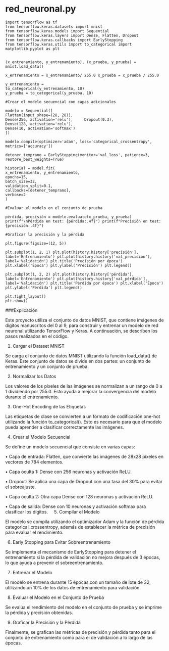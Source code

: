 # red_neuronal.py

```Phyton
import tensorflow as tf 
from tensorflow.keras.datasets import mnist 
from tensorflow.keras.models import Sequential 
from tensorflow.keras.layers import Dense, Flatten, Dropout
from tensorflow.keras.callbacks import EarlyStopping 
from tensorflow.keras.utils import to_categorical import matplotlib.pyplot as plt


(x_entrenamiento, y_entrenamiento), (x_prueba, y_prueba) = mnist.load_data()

x_entrenamiento = x_entrenamiento/ 255.0 x_prueba = x_prueba / 255.0

y_entrenamiento =
to_categorical(y_entrenamiento, 10) 
y_prueba = to_categorical(y_prueba, 10)

#Crear el modelo secuencial con capas adicionales

modelo = Sequential([ 
Flatten(input_shape=(28, 28)),  
Dense(256, activation='relu'),     Dropout(0.3),                    
Dense(128, activation='relu'),     
Dense(10, activation='softmax') 
])

modelo.compile(optimizer='adam', loss='categorical_crossentropy', metrics=['accuracy'])

detener_temprano = EarlyStopping(monitor='val_loss', patience=3, restore_best_weights=True)

historial = model.fit( 
x_entrenamiento, y_entrenamiento,
epochs=15, 
batch_size=32, 
validation_split=0.1, 
callbacks=[detener_temprano], 
verbose=2 
)

#Evaluar el modelo en el conjunto de prueba

pérdida, precisión = modelo.evaluate(x_prueba, y_prueba) print(f"\nPérdida en test: {pérdida:.4f}") print(f"Precisión en test: {precisión:.4f}")

#Graficar la precisión y la pérdida

plt.figure(figsize=(12, 5))

plt.subplot(1, 2, 1) plt.plot(history.history['precisión'], label='Entrenamiento') plt.plot(history.history['val_precisión'], label='Validación') plt.title('Precisión por época') plt.xlabel('Época') plt.ylabel('Precisión') plt.legend()

plt.subplot(1, 2, 2) plt.plot(history.history['pérdida'], label='Entrenamiento') plt.plot(history.history['val_pérdida'], label='Validación') plt.title('Pérdida por época') plt.xlabel('Época') plt.ylabel('Pérdida') plt.legend()

plt.tight_layout()
plt.show()
```
###Explicación 

Este proyecto utiliza el conjunto de datos MNIST, que contiene imágenes de dígitos manuscritos del 0 al 9, para construir y entrenar un modelo de red neuronal utilizando TensorFlow y Keras. A continuación, se describen los pasos realizados en el código.

1. Cargar el Dataset MNIST

Se carga el conjunto de datos MNIST utilizando la función load_data() de Keras. Este conjunto de datos se divide en dos partes: un conjunto de entrenamiento y un conjunto de prueba.

2. Normalizar los Datos

Los valores de los píxeles de las imágenes se normalizan a un rango de 0 a 1 dividiendo por 255.0. Esto ayuda a mejorar la convergencia del modelo durante el entrenamiento.

3. One-Hot Encoding de las Etiquetas

Las etiquetas de clase se convierten a un formato de codificación one-hot utilizando la función to_categorical(). Esto es necesario para que el modelo pueda aprender a clasificar correctamente las imágenes.

4. Crear el Modelo Secuencial

Se define un modelo secuencial que consiste en varias capas:

• Capa de entrada: Flatten, que convierte las imágenes de 28x28 píxeles en vectores de 784 elementos.

• Capa oculta 1: Dense con 256 neuronas y activación ReLU.

• Dropout: Se aplica una capa de Dropout con una tasa del 30% para evitar el sobreajuste.

• Capa oculta 2: Otra capa Dense con 128 neuronas y activación ReLU.

• Capa de salida: Dense con 10 neuronas y activación softmax para clasificar los dígitos.
    
5. Compilar el Modelo

El modelo se compila utilizando el optimizador Adam y la función de pérdida categorical_crossentropy, además de establecer la métrica de precisión para evaluar el rendimiento.

6. Early Stopping para Evitar Sobreentrenamiento

Se implementa el mecanismo de EarlyStopping para detener el entrenamiento si la pérdida de validación no mejora después de 3 épocas, lo que ayuda a prevenir el sobreentrenamiento.

7. Entrenar el Modelo

El modelo se entrena durante 15 épocas con un tamaño de lote de 32, utilizando un 10% de los datos de entrenamiento para validación.

8. Evaluar el Modelo en el Conjunto de Prueba

Se evalúa el rendimiento del modelo en el conjunto de prueba y se imprime la pérdida y precisión obtenidas.

9. Graficar la Precisión y la Pérdida

Finalmente, se grafican las métricas de precisión y pérdida tanto para el conjunto de entrenamiento como para el de validación a lo largo de las épocas.
